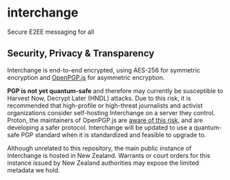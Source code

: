 # interchange
Secure E2EE messaging for all

## Security, Privacy & Transparency
Interchange is end-to-end encrypted, using AES-256 for symmetric encryption and [OpenPGP.js](https://openpgpjs.org/) for asymmetric encryption.

**PGP is not yet quantum-safe** and therefore may currently be susceptible to Harvest Now, Decrypt Later (HNDL) attacks. Due to this risk, it is recommended that high-profile or high-threat journalists and activist organizations consider self-hosting Interchange on a server they control. Proton, the maintainers of OpenPGP.js are [aware of this risk](https://proton.me/blog/post-quantum-encryption), and are developing a safer protocol. Interchange will be updated to use a quantum-safe PGP standard when it is standardized and feasible to upgrade to.

Although unrelated to this repository, the main public instance of Interchange is hosted in New Zealand. Warrants or court orders for this instance issued by New Zealand authorities may expose the limited metadata we hold.